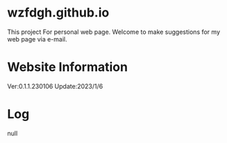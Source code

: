 # wzfdgh.github.io
This project For personal web page.
Welcome to make suggestions for my web page via e-mail.

# Website Information
Ver:0.1.1.230106
Update:2023/1/6

# Log
null
